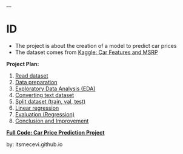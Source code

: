 __

# ID

* The project is about the creation of a model to predict car prices
* The dataset comes from [Kaggle: Car Features and MSRP](https://www.kaggle.com/datasets/CooperUnion/cardataset)

**Project Plan:**
1. [Read dataset](#1)
2. [Data preparation](#2)
3. [Exploratory Data Analysis (EDA)](#3)
4. [Converting text dataset](#4)
5. [Split dataset (train, val, test)](#5)
6. [Linear regression](#6)
7. [Evaluation (Regression)](#7)
8. [Conclusion and Improvement](#8)

**[Full Code: Car Price Prediction Project](https://colab.research.google.com/drive/1xuIwMU_D2Gg-t7t2UL8TyOdZh5nKWXIV?usp=sharing)**

by: itsmecevi.github.io
